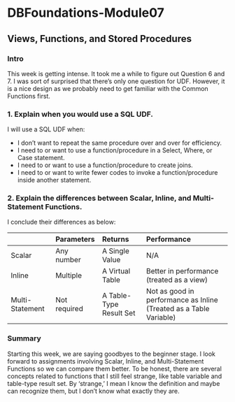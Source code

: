 # DBFoundations-Module07
## Views, Functions, and Stored Procedures

### Intro
This week is getting intense. It took me a while to figure out Question 6 and 7. I was sort of surprised that there’s only one question for UDF. However, it is a nice design as we probably need to get familiar with the Common Functions first.

### 1.	Explain when you would use a SQL UDF.
I will use a SQL UDF when:
-	I don’t want to repeat the same procedure over and over for efficiency.
-	I need to or want to use a function/procedure in a Select, Where, or Case statement.
-	I need to or want to use a function/procedure to create joins.
-	I need to or want to write fewer codes to invoke a function/procedure inside another statement.


### 2.	Explain the differences between Scalar, Inline, and Multi-Statement Functions.
I conclude their differences as below:

|                 | Parameters     | Returns                 | Performance   |
| :---            |     :---       |           :---          | :---          |
| Scalar	        | Any number     | A Single Value          |      N/A      |
| Inline          | Multiple       | A Virtual Table         | Better in performance (treated as a view) |
| Multi-Statement | Not required   | A Table-Type Result Set | Not as good in performance as Inline (Treated as a Table Variable) |

### Summary
Starting this week, we are saying goodbyes to the beginner stage. I look forward to assignments involving Scalar, Inline, and Multi-Statement Functions so we can compare them better. To be honest, there are several concepts related to functions that I still feel strange, like table variable and table-type result set. By ‘strange,’ I mean I know the definition and maybe can recognize them, but I don’t know what exactly they are.
